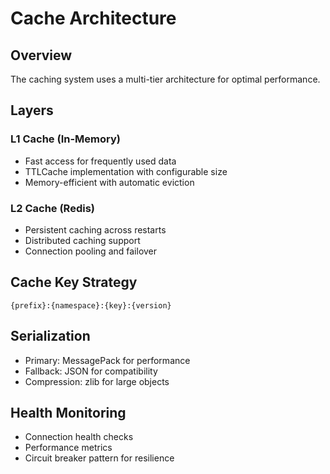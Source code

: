 # Cache Architecture

## Overview
The caching system uses a multi-tier architecture for optimal performance.

## Layers

### L1 Cache (In-Memory)
- Fast access for frequently used data
- TTLCache implementation with configurable size
- Memory-efficient with automatic eviction

### L2 Cache (Redis)
- Persistent caching across restarts
- Distributed caching support
- Connection pooling and failover

## Cache Key Strategy
```
{prefix}:{namespace}:{key}:{version}
```

## Serialization
- Primary: MessagePack for performance
- Fallback: JSON for compatibility
- Compression: zlib for large objects

## Health Monitoring
- Connection health checks
- Performance metrics
- Circuit breaker pattern for resilience